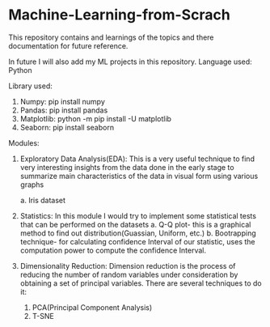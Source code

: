 # Machine-Learning-from-Scrach

This repository contains and learnings of the topics and there documentation for future reference.

In future I will also add my ML projects in this repository.
Language used: Python

Library used:
1. Numpy: pip install numpy
2. Pandas: pip install pandas
3. Matplotlib: python -m pip install -U matplotlib
4. Seaborn: pip install seaborn

Modules:
1. Exploratory Data Analysis(EDA): This is a very useful technique to find very interesting insights from the data done in the early stage to summarize main characteristics of the data in visual form using various graphs

    a. Iris dataset
    
2. Statistics: In this module I would try to implement some statistical tests that can be performed on the datasets
    a. Q-Q plot- this is a graphical method to find out distribution(Guassian, Uniform, etc.)
    b. Bootrapping technique- for calculating confidence Interval of our statistic, uses the computation power to compute the confidence          Interval.

3. Dimensionality Reduction: Dimension reduction is the process of reducing the number of random variables under consideration by obtaining a set of principal variables.
    There are several techniques to do it:
    1. PCA(Principal Component Analysis)
    2. T-SNE
